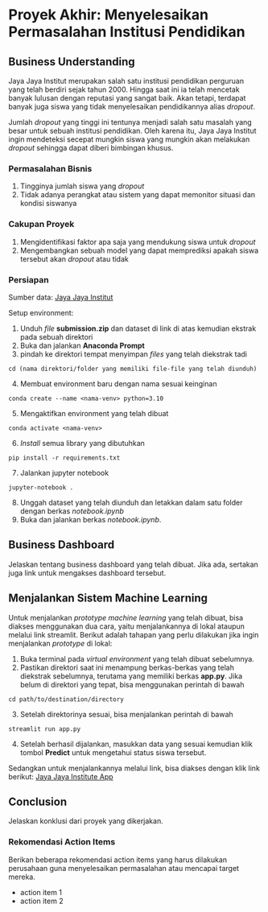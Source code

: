 # Proyek Akhir: Menyelesaikan Permasalahan Institusi Pendidikan

## Business Understanding
Jaya Jaya Institut merupakan salah satu institusi pendidikan perguruan yang telah berdiri sejak tahun 2000. Hingga saat ini ia telah mencetak banyak lulusan dengan reputasi yang sangat baik. Akan tetapi, terdapat banyak juga siswa yang tidak menyelesaikan pendidikannya alias _dropout_.

Jumlah _dropout_ yang tinggi ini tentunya menjadi salah satu masalah yang besar untuk sebuah institusi pendidikan. Oleh karena itu, Jaya Jaya Institut ingin mendeteksi secepat mungkin siswa yang mungkin akan melakukan _dropout_ sehingga dapat diberi bimbingan khusus.

### Permasalahan Bisnis
1. Tingginya jumlah siswa yang _dropout_
2. Tidak adanya perangkat atau sistem yang dapat memonitor situasi dan kondisi siswanya

### Cakupan Proyek
1. Mengidentifikasi faktor apa saja yang mendukung siswa untuk _dropout_
2. Mengembangkan sebuah model yang dapat memprediksi apakah siswa tersebut akan _dropout_ atau tidak

### Persiapan

Sumber data: [Jaya Jaya Institut](https://github.com/dicodingacademy/dicoding_dataset/blob/main/students_performance/data.csv)

Setup environment:

1. Unduh _file_ **submission.zip** dan dataset di link di atas kemudian ekstrak pada sebuah direktori
2. Buka dan jalankan **Anaconda Prompt**
3. pindah ke direktori tempat menyimpan _files_ yang telah diekstrak tadi
 
```
cd (nama direktori/folder yang memiliki file-file yang telah diunduh)
```
 
4. Membuat environment baru dengan nama sesuai keinginan
 
```
conda create --name <nama-venv> python=3.10
```
 
5. Mengaktifkan environment yang telah dibuat
 
```
conda activate <nama-venv>
```
 
6. _Install_ semua library yang dibutuhkan
 
```
pip install -r requirements.txt
```
 
7. Jalankan jupyter notebook
 
```
jupyter-notebook .
```
 
8. Unggah dataset yang  telah diunduh dan letakkan dalam satu folder dengan berkas _notebook.ipynb_
9. Buka dan jalankan berkas _notebook.ipynb_.


## Business Dashboard
Jelaskan tentang business dashboard yang telah dibuat. Jika ada, sertakan juga link untuk mengakses dashboard tersebut.

## Menjalankan Sistem Machine Learning

Untuk menjalankan _prototype machine learning_ yang telah dibuat, bisa diakses menggunakan dua cara, yaitu menjalankannya di lokal ataupun melalui link streamlit. Berikut adalah tahapan yang perlu dilakukan jika ingin menjalankan _prototype_ di lokal:

1. Buka terminal pada _virtual environment_ yang telah dibuat sebelumnya.
2. Pastikan direktori saat ini menampung berkas-berkas yang telah diekstrak sebelumnya, terutama yang memiliki berkas **app.py**. Jika belum di direktori yang tepat, bisa menggunakan perintah di bawah

```
cd path/to/destination/directory
```

3. Setelah direktorinya sesuai, bisa menjalankan perintah di bawah

```
streamlit run app.py
```

4. Setelah berhasil dijalankan, masukkan data yang sesuai kemudian klik tombol **Predict** untuk mengetahui status siswa tersebut.

Sedangkan untuk menjalankannya melalui link, bisa diakses dengan klik link berikut: [Jaya Jaya Institute App](https://proyek-akhir-bpds-dicoding-normanfebrio.streamlit.app/)

## Conclusion
Jelaskan konklusi dari proyek yang dikerjakan.

### Rekomendasi Action Items
Berikan beberapa rekomendasi action items yang harus dilakukan perusahaan guna menyelesaikan permasalahan atau mencapai target mereka.
- action item 1
- action item 2
